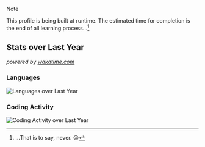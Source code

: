 > [!NOTE]
> This profile is being built at runtime. The estimated time for completion is the end of all learning process...[^1]

## Stats over Last Year
*powered by [wakatime.com](https://wakatime.com/)*

### Languages

![Languages over Last Year](https://wakatime.com/share/@GrYllO/675f4877-3b8a-4ee7-a009-78caaea6bc51.svg)

### Coding Activity

![Coding Activity over Last Year](https://wakatime.com/share/@GrYllO/c4788de6-1e79-46b1-9c91-7fbf7032dc5b.svg)

[^1]: ...That is to say, never. 😉

<!--
**GrYllO/GrYllO** is a ✨ _special_ ✨ repository because its `README.md` (this file) appears on your GitHub profile.

Here are some ideas to get you started:

- 🔭 I’m currently working on ...
- 🌱 I’m currently learning ...
- 👯 I’m looking to collaborate on ...
- 🤔 I’m looking for help with ...
- 💬 Ask me about ...
- 📫 How to reach me: ...
- 😄 Pronouns: ...
- ⚡ Fun fact: ...
-->
